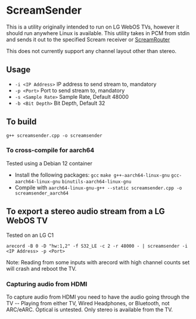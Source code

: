 # ScreamSender

This is a utility originally intended to run on LG WebOS TVs, however it should run anywhere Linux is available. This utility takes in PCM from stdin and sends it out to the specified Scream receiver or [ScreamRouter](http://github.com/netham45/ScreamRouter)

This does not currently support any channel layout other than stereo.

## Usage

* `-i <IP Address>` IP address to send stream to, mandatory
* `-p <Port>` Port to send stream to, mandatory
* `-s <Sample Rate>` Sample Rate, Default 48000
* `-b <Bit Depth>` Bit Depth, Default 32

## To build
`g++ screamsender.cpp -o screamsender`

### To cross-compile for aarch64

Tested using a Debian 12 container

* Install the following packages: `gcc` `make g++-aarch64-linux-gnu` `gcc-aarch64-linux-gnu` `binutils-aarch64-linux-gnu`
* Compile with `aarch64-linux-gnu-g++ --static screamsender.cpp -o screamsender_aarch64`

## To export a stereo audio stream from a LG WebOS TV

Tested on an LG C1

`arecord -B 0 -D "hw:1,2" -f S32_LE -c 2 -r 48000 - | screamsender -i <IP Address> -p <Port>`

Note: Reading from some inputs with arecord with high channel counts set will crash and reboot the TV.

### Capturing audio from HDMI

To capture audio from HDMI you need to have the audio going through the TV -- Playing from either TV, Wired Headphones, or Bluetooth, not ARC/eARC. Optical is untested. Only stereo is available from the TV.


